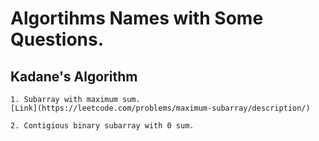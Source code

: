 # Algortihms Names with Some Questions.

## Kadane's Algorithm

    1. Subarray with maximum sum.
    [Link](https://leetcode.com/problems/maximum-subarray/description/)

    2. Contigious binary subarray with 0 sum.


##